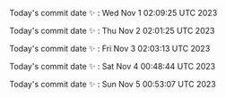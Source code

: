 Today's commit date ✨ : Wed Nov 1 02:09:25 UTC 2023 

Today's commit date ✨ : Thu Nov 2 02:01:25 UTC 2023 

Today's commit date ✨ : Fri Nov 3 02:03:13 UTC 2023 

Today's commit date ✨ : Sat Nov 4 00:48:44 UTC 2023 

Today's commit date ✨ : Sun Nov 5 00:53:07 UTC 2023 

